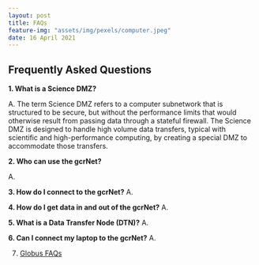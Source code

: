 ```yaml
---
layout: post
title: FAQs
feature-img: "assets/img/pexels/computer.jpeg"
date: 16 April 2021
---
```



## Frequently Asked Questions

**1. What is a Science DMZ?**

A. The term Science DMZ refers to a computer subnetwork that is structured to be secure, but without the performance limits that would otherwise result from passing data through a stateful firewall. The Science DMZ is designed to handle high volume data transfers, typical with scientific and high-performance computing, by creating a special DMZ to accommodate those transfers.

**2. Who can use the gcrNet?**

A.

**3. How do I connect to the gcrNet?**
A.

**4. How do I get data in and out of the gcrNet?**
A.

**5. What is a Data Transfer Node (DTN)?**
A.

**6. Can I connect my laptop to the gcrNet?**
A.

7. [Globus FAQs](https://docs.globus.org/faq/transfer-sharing/)    


